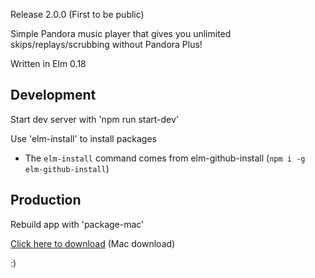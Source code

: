 
Release 2.0.0 (First to be public)

Simple Pandora music player that gives you unlimited skips/replays/scrubbing without Pandora Plus!

Written in Elm 0.18

## Development

Start dev server with 'npm run start-dev'

Use 'elm-install' to install packages

* The `elm-install` command comes from elm-github-install (`npm i -g elm-github-install`)

## Production

Rebuild app with 'package-mac'

[Click here to download](http://www.mediafire.com/file/w3w9qoqu6ndn9e8/Pandora.zip/file) (Mac download)

:)
